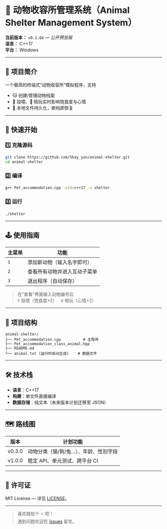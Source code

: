 # 🐾 动物收容所管理系统（Animal Shelter Management System）
 
**当前版本：** `v0.1.04` — *公开预览版*  
**语言：** C++17  
**平台：** Windows

---

## 📌 项目简介
一个极简的终端式“动物收容所”模拟程序，支持  
- 🐱 创建/管理动物档案  
- 🍖 投喂、🎯 陪玩实时影响饱食度与心情  
- 💾 本地文件持久化，断档即恢复  

---

## 🚀 快速开始

### 1️⃣ 克隆源码
```bash
git clone https://github.com/Shay_yan/animal-shelter.git
cd animal-shelter
```

### 2️⃣ 编译
```bash
g++ Pet_accommodation.cpp -std=c++17 -o shelter
```

### 3️⃣ 运行
```bash
./shelter
```

---

## 🕹️ 使用指南

| 主菜单 | 功能 |
|---|---|
| `1` | 添加新动物（输入名字即可） |
| `2` | 查看所有动物并进入互动子菜单 |
| `3` | 退出程序（自动保存） |

> 在“查看”界面输入动物编号后  
> `F` 投喂（饱食度+2） `K` 陪玩（心情+2）

---

## 📂 项目结构
```
animal-shelter/
├── Pet_accommodation.cpp          # 主程序
├── Pet_accommodation_class_animal.hpp
├── README.md
└── animal.txt (运行时自动生成)    # 数据文件
```

---

## 🛠️ 技术栈
- **语言**：C++17  
- **构建**：单文件直接编译  
- **数据存储**：纯文本（未来版本计划迁移至 JSON）

---

## 🗺️ 路线图
| 版本 | 计划功能 |
|---|---|
| v0.3.0 | 动物分类（猫/狗/兔…）、年龄、性别字段 |
| v1.0.0 | 稳定 API、单元测试、跨平台 CI |

---

## 📄 许可证
MIT License — 详见 [LICENSE](LICENSE)。

---

> 喜欢就给个 ⭐️ 吧！  
> 遇到问题欢迎在 [Issues](https://github.com/<your-org>/animal-shelter/issues) 留言。
